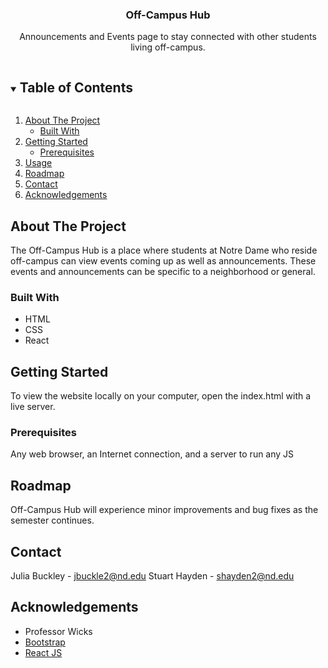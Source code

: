 <h3 align="center">Off-Campus Hub</h3>

<p align="center">
    Announcements and Events page to stay connected with other students living off-campus.
</p>

<!-- TABLE OF CONTENTS -->
<details open="open">
  <summary><h2 style="display: inline-block">Table of Contents</h2></summary>
  <ol>
    <li>
      <a href="#about-the-project">About The Project</a>
      <ul>
        <li><a href="#built-with">Built With</a></li>
      </ul>
    </li>
    <li>
      <a href="#getting-started">Getting Started</a>
      <ul>
        <li><a href="#prerequisites">Prerequisites</a></li>
      </ul>
    </li>
    <li><a href="#usage">Usage</a></li>
    <li><a href="#roadmap">Roadmap</a></li>
    <li><a href="#contact">Contact</a></li>
    <li><a href="#acknowledgements">Acknowledgements</a></li>
  </ol>
</details>

<!-- ABOUT THE PROJECT -->

## About The Project

The Off-Campus Hub is a place where students at Notre Dame who reside off-campus can view events coming up as well as announcements. These events and announcements can be specific to a neighborhood or general.

### Built With

- HTML
- CSS
- React

<!-- GETTING STARTED -->

## Getting Started

To view the website locally on your computer, open the index.html with a live server.

### Prerequisites

Any web browser, an Internet connection, and a server to run any JS

<!-- ROADMAP -->

## Roadmap

Off-Campus Hub will experience minor improvements and bug fixes as the semester continues.

<!-- CONTACT -->

## Contact

Julia Buckley - jbuckle2@nd.edu
Stuart Hayden - shayden2@nd.edu

<!-- Project Link: [https://github.com/shayden2/cyber_hub](https://github.com/jbuckle2/webdev-project) -->

<!-- ACKNOWLEDGEMENTS -->

## Acknowledgements

- Professor Wicks
- [Bootstrap](https://getbootstrap.com/)
- [React JS](https://reactjs.com/)

<!-- MARKDOWN LINKS & IMAGES -->
<!-- https://www.markdownguide.org/basic-syntax/#reference-style-links -->

[contributors-shield]: https://img.shields.io/github/contributors/shayden2/repo.svg?style=for-the-badge
[contributors-url]: https://github.com/shayden2/repo_name/graphs/contributors
[forks-shield]: https://img.shields.io/github/forks/shayden2/repo.svg?style=for-the-badge
[forks-url]: https://github.com/shayden2/repo_name/network/members
[stars-shield]: https://img.shields.io/github/stars/shayden2/repo.svg?style=for-the-badge
[stars-url]: https://github.com/shayden2/repo_name/stargazers
[issues-shield]: https://img.shields.io/github/issues/shayden2/repo.svg?style=for-the-badge
[issues-url]: https://github.com/shayden2/repo_name/issues
[license-shield]: https://img.shields.io/github/license/shayden2/repo.svg?style=for-the-badge
[license-url]: https://github.com/shayden2/repo_name/blob/master/LICENSE.txt
[linkedin-shield]: https://img.shields.io/badge/-LinkedIn-black.svg?style=for-the-badge&logo=linkedin&colorB=555
[linkedin-url]: https://linkedin.com/in/shayden2
